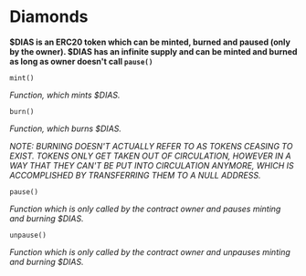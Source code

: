 # Diamonds

**$DIAS is an ERC20 token which can be minted, burned and paused (only by the owner). $DIAS has an infinite supply and can be minted and burned as long as owner doesn't call `pause()`**

```
mint()
```
*Function, which mints $DIAS.*

```
burn()
```
*Function, which burns $DIAS.*  
  
*NOTE: BURNING DOESN'T ACTUALLY REFER TO AS TOKENS CEASING TO EXIST. TOKENS ONLY GET TAKEN OUT OF CIRCULATION, HOWEVER IN A WAY THAT THEY CAN'T BE PUT INTO CIRCULATION ANYMORE, WHICH IS ACCOMPLISHED BY TRANSFERRING THEM TO A NULL ADDRESS.*

```
pause()
```
*Function which is only called by the contract owner and pauses minting and burning $DIAS.*

```
unpause()
```
*Function which is only called by the contract owner and unpauses minting and burning $DIAS.*
